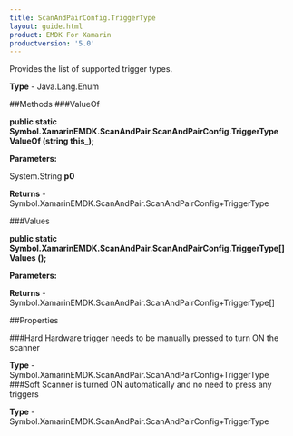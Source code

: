 ```yaml
---
title: ScanAndPairConfig.TriggerType
layout: guide.html
product: EMDK For Xamarin 
productversion: '5.0' 
---
```

Provides the list of supported trigger types.

**Type** - Java.Lang.Enum

##Methods
###ValueOf

**public static Symbol.XamarinEMDK.ScanAndPair.ScanAndPairConfig.TriggerType ValueOf (string this_);**


        

**Parameters:**

System.String **p0** 

**Returns** - Symbol.XamarinEMDK.ScanAndPair.ScanAndPairConfig+TriggerType

###Values

**public static Symbol.XamarinEMDK.ScanAndPair.ScanAndPairConfig.TriggerType[] Values ();**


        

**Parameters:**

**Returns** - Symbol.XamarinEMDK.ScanAndPair.ScanAndPairConfig+TriggerType[]

##Properties

###Hard
Hardware trigger needs to be manually pressed to turn ON the scanner

**Type** - Symbol.XamarinEMDK.ScanAndPair.ScanAndPairConfig+TriggerType
###Soft
Scanner is turned ON automatically and no need to press any triggers

**Type** - Symbol.XamarinEMDK.ScanAndPair.ScanAndPairConfig+TriggerType
